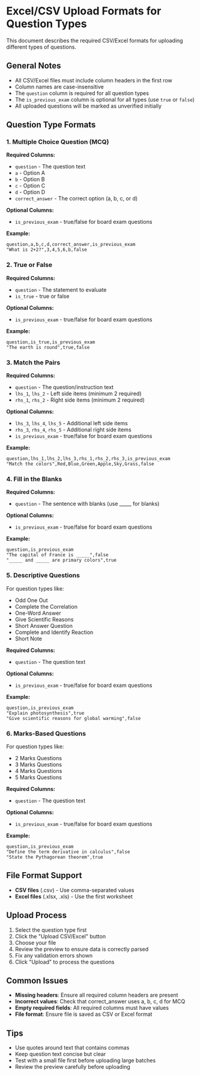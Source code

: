 # Excel/CSV Upload Formats for Question Types

This document describes the required CSV/Excel formats for uploading different types of questions.

## General Notes

- All CSV/Excel files must include column headers in the first row
- Column names are case-insensitive
- The `question` column is required for all question types
- The `is_previous_exam` column is optional for all types (use `true` or `false`)
- All uploaded questions will be marked as unverified initially

## Question Type Formats

### 1. Multiple Choice Question (MCQ)

**Required Columns:**
- `question` - The question text
- `a` - Option A
- `b` - Option B  
- `c` - Option C
- `d` - Option D
- `correct_answer` - The correct option (a, b, c, or d)

**Optional Columns:**
- `is_previous_exam` - true/false for board exam questions

**Example:**
```csv
question,a,b,c,d,correct_answer,is_previous_exam
"What is 2+2?",3,4,5,6,b,false
```

### 2. True or False

**Required Columns:**
- `question` - The statement to evaluate
- `is_true` - true or false

**Optional Columns:**
- `is_previous_exam` - true/false for board exam questions

**Example:**
```csv
question,is_true,is_previous_exam
"The earth is round",true,false
```

### 3. Match the Pairs

**Required Columns:**
- `question` - The question/instruction text
- `lhs_1`, `lhs_2` - Left side items (minimum 2 required)
- `rhs_1`, `rhs_2` - Right side items (minimum 2 required)

**Optional Columns:**
- `lhs_3`, `lhs_4`, `lhs_5` - Additional left side items
- `rhs_3`, `rhs_4`, `rhs_5` - Additional right side items
- `is_previous_exam` - true/false for board exam questions

**Example:**
```csv
question,lhs_1,lhs_2,lhs_3,rhs_1,rhs_2,rhs_3,is_previous_exam
"Match the colors",Red,Blue,Green,Apple,Sky,Grass,false
```

### 4. Fill in the Blanks

**Required Columns:**
- `question` - The sentence with blanks (use _____ for blanks)

**Optional Columns:**
- `is_previous_exam` - true/false for board exam questions

**Example:**
```csv
question,is_previous_exam
"The capital of France is _____",false
"_____ and _____ are primary colors",true
```

### 5. Descriptive Questions

For question types like:
- Odd One Out
- Complete the Correlation  
- One-Word Answer
- Give Scientific Reasons
- Short Answer Question
- Complete and Identify Reaction
- Short Note

**Required Columns:**
- `question` - The question text

**Optional Columns:**
- `is_previous_exam` - true/false for board exam questions

**Example:**
```csv
question,is_previous_exam
"Explain photosynthesis",true
"Give scientific reasons for global warming",false
```

### 6. Marks-Based Questions

For question types like:
- 2 Marks Questions
- 3 Marks Questions
- 4 Marks Questions
- 5 Marks Questions

**Required Columns:**
- `question` - The question text

**Optional Columns:**
- `is_previous_exam` - true/false for board exam questions

**Example:**
```csv
question,is_previous_exam
"Define the term derivative in calculus",false
"State the Pythagorean theorem",true
```

## File Format Support

- **CSV files** (.csv) - Use comma-separated values
- **Excel files** (.xlsx, .xls) - Use the first worksheet

## Upload Process

1. Select the question type first
2. Click the "Upload CSV/Excel" button
3. Choose your file
4. Review the preview to ensure data is correctly parsed
5. Fix any validation errors shown
6. Click "Upload" to process the questions

## Common Issues

- **Missing headers**: Ensure all required column headers are present
- **Incorrect values**: Check that correct_answer uses a, b, c, d for MCQ
- **Empty required fields**: All required columns must have values
- **File format**: Ensure file is saved as CSV or Excel format

## Tips

- Use quotes around text that contains commas
- Keep question text concise but clear
- Test with a small file first before uploading large batches
- Review the preview carefully before uploading 